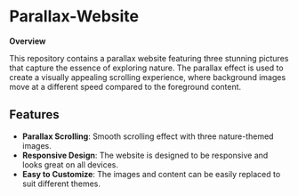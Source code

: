 # Parallax-Website

__Overview__

This repository contains a parallax website featuring three stunning pictures that capture the essence of exploring nature. The parallax effect is used to create a visually appealing scrolling experience, where background images move at a different speed compared to the foreground content.

## Features
- **Parallax Scrolling**: Smooth scrolling effect with three nature-themed images.  
- **Responsive Design**: The website is designed to be responsive and looks great on all devices.  
- **Easy to Customize**: The images and content can be easily replaced to suit different themes.  

